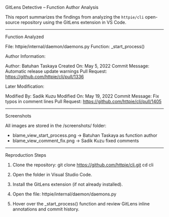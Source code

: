 GitLens Detective – Function Author Analysis

This report summarizes the findings from analyzing the `httpie/cli` open-source repository using the GitLens extension in VS Code.

--------------------------------------------------
Function Analyzed

File: httpie/internal/daemon/daemons.py
Function: _start_process()

Author Information:

Author:          Batuhan Taskaya
Created On:      May 5, 2022
Commit Message:  Automatic release update warnings
Pull Request:    https://github.com/httpie/cli/pull/1336

Later Modification:

Modified By:     Sadik Kuzu
Modified On:     May 19, 2022
Commit Message:  Fix typos in comment lines
Pull Request:    https://github.com/httpie/cli/pull/1405

--------------------------------------------------
Screenshots

All images are stored in the /screenshots/ folder:

- blame_view_start_process.png → Batuhan Taskaya as function author
- blame_view_comment_fix.png   → Sadik Kuzu fixed comments

--------------------------------------------------
Reproduction Steps

1. Clone the repository:
   git clone https://github.com/httpie/cli.git
   cd cli

2. Open the folder in Visual Studio Code.

3. Install the GitLens extension (if not already installed).

4. Open the file:
   httpie/internal/daemon/daemons.py

5. Hover over the _start_process() function and review GitLens inline annotations and commit history.

